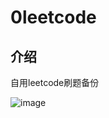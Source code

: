 # 0leetcode

## 介绍
自用leetcode刷题备份

![image](https://gitee.com/shannon156/my-leet-code/blob/master/oiiai.gif)
